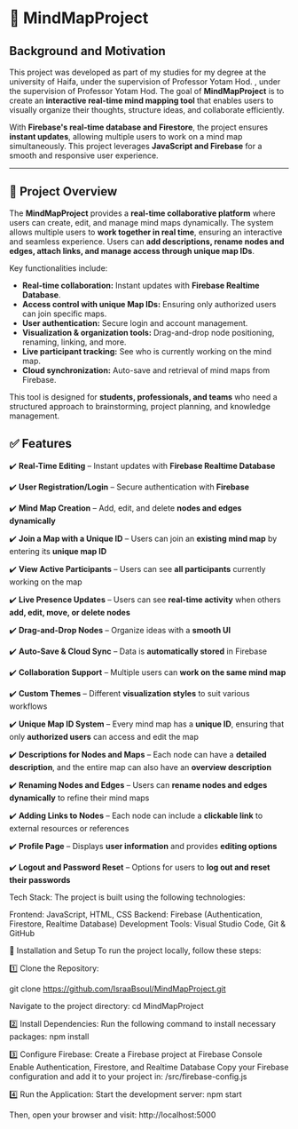 # 🧠 MindMapProject

## Background and Motivation

 This project was developed as part of my studies for my degree at the university of Haifa, under the supervision of Professor Yotam Hod. , under the supervision of Professor Yotam Hod. The goal of **MindMapProject** is to create an **interactive real-time mind mapping tool** that enables users to visually organize their thoughts, structure ideas, and collaborate efficiently.

With **Firebase's real-time database and Firestore**, the project ensures **instant updates**, allowing multiple users to work on a mind map simultaneously. This project leverages **JavaScript and Firebase** for a smooth and responsive user experience.

---
## 📌 Project Overview

The **MindMapProject** provides a **real-time collaborative platform** where users can create, edit, and manage mind maps dynamically. The system allows multiple users to **work together in real time**, ensuring an interactive and seamless experience. Users can **add descriptions, rename nodes and edges, attach links, and manage access through unique map IDs**.

Key functionalities include:

- **Real-time collaboration:** Instant updates with **Firebase Realtime Database**.  
- **Access control with unique Map IDs:** Ensuring only authorized users can join specific maps.  
- **User authentication:** Secure login and account management.  
- **Visualization & organization tools:** Drag-and-drop node positioning, renaming, linking, and more.  
- **Live participant tracking:** See who is currently working on the mind map.  
- **Cloud synchronization:** Auto-save and retrieval of mind maps from Firebase.  

This tool is designed for **students, professionals, and teams** who need a structured approach to brainstorming, project planning, and knowledge management.

## ✅ Features

✔️ **Real-Time Editing** – Instant updates with **Firebase Realtime Database**  

✔️ **User Registration/Login** – Secure authentication with **Firebase**  

✔️ **Mind Map Creation** – Add, edit, and delete **nodes and edges dynamically**  

✔️ **Join a Map with a Unique ID** – Users can join an **existing mind map** by entering its **unique map ID**  

✔️ **View Active Participants** – Users can see **all participants** currently working on the map  

✔️ **Live Presence Updates** – Users can see **real-time activity** when others **add, edit, move, or delete nodes**  

✔️ **Drag-and-Drop Nodes** – Organize ideas with a **smooth UI**  

✔️ **Auto-Save & Cloud Sync** – Data is **automatically stored** in Firebase  

✔️ **Collaboration Support** – Multiple users can **work on the same mind map**  

✔️ **Custom Themes** – Different **visualization styles** to suit various workflows  

✔️ **Unique Map ID System** – Every mind map has a **unique ID**, ensuring that only **authorized users** can access and edit the map  

✔️ **Descriptions for Nodes and Maps** – Each node can have a **detailed description**, and the entire map can also have an **overview description**  

✔️ **Renaming Nodes and Edges** – Users can **rename nodes and edges dynamically** to refine their mind maps  

✔️ **Adding Links to Nodes** – Each node can include a **clickable link** to external resources or references  

✔️ **Profile Page** – Displays **user information** and provides **editing options**  

✔️ **Logout and Password Reset** – Options for users to **log out and reset their passwords**  



Tech Stack:
The project is built using the following technologies:

Frontend: JavaScript, HTML, CSS
Backend: Firebase (Authentication, Firestore, Realtime Database)
Development Tools: Visual Studio Code, Git & GitHub

🚀 Installation and Setup
To run the project locally, follow these steps:

1️⃣ Clone the Repository:

git clone https://github.com/IsraaBsoul/MindMapProject.git

Navigate to the project directory:
cd MindMapProject

2️⃣ Install Dependencies:
Run the following command to install necessary packages:
npm install

3️⃣ Configure Firebase:
Create a Firebase project at Firebase Console
Enable Authentication, Firestore, and Realtime Database
Copy your Firebase configuration and add it to your project in:
/src/firebase-config.js

4️⃣ Run the Application:
Start the development server:
npm start

Then, open your browser and visit:
http://localhost:5000

